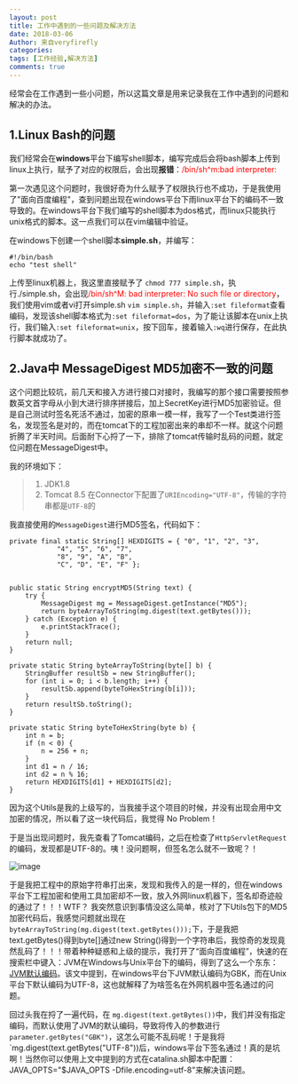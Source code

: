 ```yaml
---
layout: post
title: 工作中遇到的一些问题及解决方法
date: 2018-03-06
Author: 来自veryfirefly
categories: 
tags: [工作经验,解决方法]
comments: true
---
```


经常会在工作遇到一些小问题，所以这篇文章是用来记录我在工作中遇到的问题和解决的办法。

## 1.Linux Bash的问题

我们经常会在**windows**平台下编写shell脚本，编写完成后会将bash脚本上传到linux上执行，赋予了对应的权限后，会出现**报错**：<font color="red">/bin/sh^m:bad interpreter:</font>

第一次遇见这个问题时，我很好奇为什么赋予了权限执行也不成功，于是我使用了"面向百度编程"，查到问题出现在windows平台下雨linux平台下的编码不一致导致的。在windows平台下我们编写的shell脚本为dos格式，而linux只能执行unix格式的脚本。这一点我们可以在vim编辑中验证。

在windows下创建一个shell脚本**simple.sh**，并编写：


    #!/bin/bash
	echo "test shell"

上传至linux机器上，我这里直接赋予了 `chmod 777 simple.sh`，执行./simple.sh，会出现<font color="red">/bin/sh^M: bad interpreter: No such file or directory</font>，我们使用vim或者vi打开simple.sh `vim simple.sh`，并输入`:set fileformat`查看编码，发现该shell脚本格式为`:set fileformat=dos`，为了能让该脚本在unix上执行，我们输入`:set fileformat=unix`，按下回车，接着输入`:wq`进行保存，在此执行脚本就成功了。


## 2.Java中 MessageDigest MD5加密不一致的问题

这个问题比较坑，前几天和接入方进行接口对接时，我编写的那个接口需要按照参数英文首字母从小到大进行排序拼接后，加上SecretKey进行MD5加密验证。但是自己测试时签名死活不通过，加密的原串一模一样，我写了一个Test类进行签名，发现签名是对的，而在tomcat下的工程加密出来的串却不一样。就这个问题折腾了半天时间。后面耐下心捋了一下，排除了tomcat传输时乱码的问题，就定位问题在MessageDigest中。

我的环境如下：

> 1. JDK1.8
> 2. Tomcat 8.5 在Connector下配置了`URIEncoding="UTF-8"`，传输的字符串都是`UTF-8`的

我直接使用的`MessageDigest`进行MD5签名，代码如下：

	private final static String[] HEXDIGITS = { "0", "1", "2", "3", 
				"4", "5", "6", "7", 
				"8", "9", "A", "B", 
				"C", "D", "E", "F" };

	
	public static String encryptMD5(String text) {
		try {
			MessageDigest mg = MessageDigest.getInstance("MD5");
			return byteArrayToString(mg.digest(text.getBytes()));
		} catch (Exception e) {
			e.printStackTrace();
		}
		return null;
	}

	private static String byteArrayToString(byte[] b) {
		StringBuffer resultSb = new StringBuffer();
		for (int i = 0; i < b.length; i++) {
			resultSb.append(byteToHexString(b[i]));
		}
		return resultSb.toString();
	}

	private static String byteToHexString(byte b) {
		int n = b;
		if (n < 0) {
			n = 256 + n;
		}
		int d1 = n / 16;
		int d2 = n % 16;
		return HEXDIGITS[d1] + HEXDIGITS[d2];
	}

因为这个Utils是我的上级写的，当我接手这个项目的时候，并没有出现会用中文加密的情况，所以看了这一块代码后，我觉得 No Problem！

于是当出现问题时，我先查看了Tomcat编码，之后在检查了`HttpServletRequest`的编码，发现都是UTF-8的。咦！没问题啊，但签名怎么就不一致呢？！

![image](https://timgsa.baidu.com/timg?image&quality=80&size=b9999_10000&sec=1562401257890&di=4637d9f7b4c4b74c3848bec758faa7ae&imgtype=0&src=http%3A%2F%2Fb-ssl.duitang.com%2Fuploads%2Fitem%2F201608%2F05%2F20160805104608_jsMaW.thumb.224_0.jpeg)

于是我把工程中的原始字符串打出来，发现和我传入的是一样的，但在windows平台下工程加密和使用工具加密却不一致，放入外网linux机器下，签名却奇迹般的通过了！！！WTF？ 我突然意识到事情没这么简单，核对了下Utils包下的MD5加密代码后，我感觉问题就出现在`byteArrayToString(mg.digest(text.getBytes()));`下，于是我把text.getBytes()得到byte[]通过new String()得到一个字符串后，我惊奇的发现竟然乱码了！！！带着种种疑惑和上级的提示，我打开了“面向百度编程”，快速的在搜索栏中键入：JVM在Windows与Unix平台下的编码，得到了这么一个东东：[JVM默认编码](https://blog.csdn.net/qq_21033663/article/details/53022797)。该文中提到，在windows平台下JVM默认编码为GBK，而在Unix平台下默认编码为UTF-8，这也就解释了为啥签名在外网机器中签名通过的问题。

回过头我在捋了一遍代码，在 `mg.digest(text.getBytes())`中，我们并没有指定编码，而默认使用了JVM的默认编码，导致将传入的参数进行`parameter.getBytes("GBK")`，这怎么可能不乱码呢！于是我将`mg.digest(text.getBytes("UTF-8"))后，windows平台下签名通过！真的是坑啊！当然你可以使用上文中提到的方式在catalina.sh脚本中配置：JAVA_OPTS="$JAVA_OPTS -Dfile.encoding=utf-8"来解决该问题。
